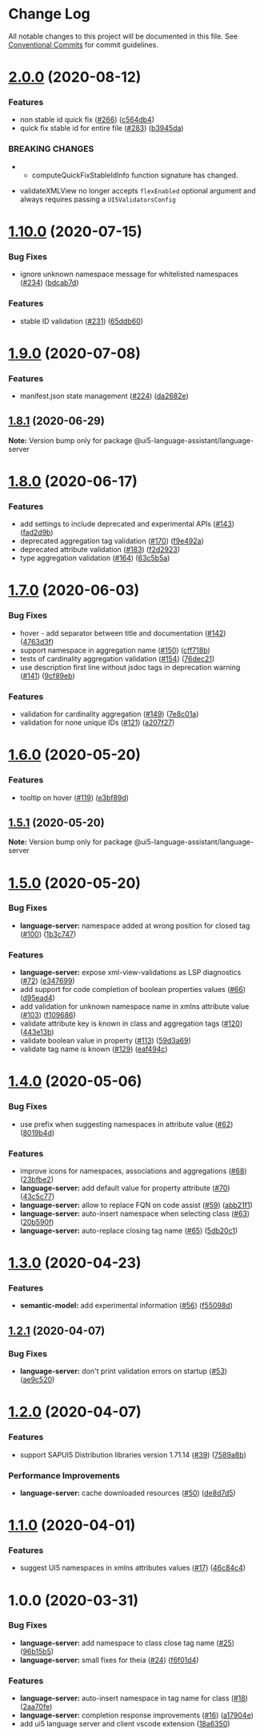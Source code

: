 # Change Log

All notable changes to this project will be documented in this file.
See [Conventional Commits](https://conventionalcommits.org) for commit guidelines.

# [2.0.0](https://github.com/sap/ui5-language-assistant/compare/@ui5-language-assistant/language-server@1.10.0...@ui5-language-assistant/language-server@2.0.0) (2020-08-12)

### Features

- non stable id quick fix ([#266](https://github.com/sap/ui5-language-assistant/issues/266)) ([c564db4](https://github.com/sap/ui5-language-assistant/commit/c564db4ed7a5ec9e026be0f10a72c734a366c3f7))
- quick fix stable id for entire file ([#283](https://github.com/sap/ui5-language-assistant/issues/283)) ([b3945da](https://github.com/sap/ui5-language-assistant/commit/b3945da286479d0cca1955dba092cba44f4359fa))

### BREAKING CHANGES

- - computeQuickFixStableIdInfo function signature has changed.

* validateXMLView no longer accepts `flexEnabled` optional argument and always requires passing a `UI5ValidatorsConfig`

# [1.10.0](https://github.com/sap/ui5-language-assistant/compare/@ui5-language-assistant/language-server@1.9.0...@ui5-language-assistant/language-server@1.10.0) (2020-07-15)

### Bug Fixes

- ignore unknown namespace message for whitelisted namespaces ([#234](https://github.com/sap/ui5-language-assistant/issues/234)) ([bdcab7d](https://github.com/sap/ui5-language-assistant/commit/bdcab7d3d984cf96819874c8f507a2898bc671d5))

### Features

- stable ID validation ([#231](https://github.com/sap/ui5-language-assistant/issues/231)) ([65ddb60](https://github.com/sap/ui5-language-assistant/commit/65ddb60844274beb309bfb1c32a3698ec3ec15c4))

# [1.9.0](https://github.com/sap/ui5-language-assistant/compare/@ui5-language-assistant/language-server@1.8.1...@ui5-language-assistant/language-server@1.9.0) (2020-07-08)

### Features

- manifest.json state management ([#224](https://github.com/sap/ui5-language-assistant/issues/224)) ([da2682e](https://github.com/sap/ui5-language-assistant/commit/da2682e474ff13d42ad913a6c7e57bb65d546f66))

## [1.8.1](https://github.com/sap/ui5-language-assistant/compare/@ui5-language-assistant/language-server@1.8.0...@ui5-language-assistant/language-server@1.8.1) (2020-06-29)

**Note:** Version bump only for package @ui5-language-assistant/language-server

# [1.8.0](https://github.com/sap/ui5-language-assistant/compare/@ui5-language-assistant/language-server@1.7.0...@ui5-language-assistant/language-server@1.8.0) (2020-06-17)

### Features

- add settings to include deprecated and experimental APIs ([#143](https://github.com/sap/ui5-language-assistant/issues/143)) ([fad2d9b](https://github.com/sap/ui5-language-assistant/commit/fad2d9b0c998fa2a1f3d8d4cd7ba8e997d24d30b))
- deprecated aggregation tag validation ([#170](https://github.com/sap/ui5-language-assistant/issues/170)) ([f9e492a](https://github.com/sap/ui5-language-assistant/commit/f9e492aae72ff0230542901fedcb5c5f93b06a21))
- deprecated attribute validation ([#183](https://github.com/sap/ui5-language-assistant/issues/183)) ([f2d2923](https://github.com/sap/ui5-language-assistant/commit/f2d29237e633cf30454f7ecba03fed1e940e999f))
- type aggregation validation ([#164](https://github.com/sap/ui5-language-assistant/issues/164)) ([63c5b5a](https://github.com/sap/ui5-language-assistant/commit/63c5b5a9ddcd10a5557b7b69c94371f2bebab7f6))

# [1.7.0](https://github.com/sap/ui5-language-assistant/compare/@ui5-language-assistant/language-server@1.6.0...@ui5-language-assistant/language-server@1.7.0) (2020-06-03)

### Bug Fixes

- hover - add separator between title and documentation ([#142](https://github.com/sap/ui5-language-assistant/issues/142)) ([4763d3f](https://github.com/sap/ui5-language-assistant/commit/4763d3fe88d7d1bbe3e23f2a49fc5cb00ab66032))
- support namespace in aggregation name ([#150](https://github.com/sap/ui5-language-assistant/issues/150)) ([cff718b](https://github.com/sap/ui5-language-assistant/commit/cff718b4a2cfddc01cc5e44bd42eca68a8831832))
- tests of cardinality aggregation validation ([#154](https://github.com/sap/ui5-language-assistant/issues/154)) ([76dec21](https://github.com/sap/ui5-language-assistant/commit/76dec21dc668521ced4b1f4085d42819bb662049))
- use description first line without jsdoc tags in deprecation warning ([#141](https://github.com/sap/ui5-language-assistant/issues/141)) ([9cf89eb](https://github.com/sap/ui5-language-assistant/commit/9cf89ebda9dbf80c00b499e66cb44fabeb4d3553))

### Features

- validation for cardinality aggregation ([#149](https://github.com/sap/ui5-language-assistant/issues/149)) ([7e8c01a](https://github.com/sap/ui5-language-assistant/commit/7e8c01a773584b34505b70fded387520ae1bb798))
- validation for none unique IDs ([#121](https://github.com/sap/ui5-language-assistant/issues/121)) ([a207f27](https://github.com/sap/ui5-language-assistant/commit/a207f2791c42b654fff5e82a9c51857a3b875bcf))

# [1.6.0](https://github.com/sap/ui5-language-assistant/compare/@ui5-language-assistant/language-server@1.5.1...@ui5-language-assistant/language-server@1.6.0) (2020-05-20)

### Features

- tooltip on hover ([#119](https://github.com/sap/ui5-language-assistant/issues/119)) ([e3bf89d](https://github.com/sap/ui5-language-assistant/commit/e3bf89d8889eac8ed8f6420a3cb744abbe44f6b2))

## [1.5.1](https://github.com/sap/ui5-language-assistant/compare/@ui5-language-assistant/language-server@1.5.0...@ui5-language-assistant/language-server@1.5.1) (2020-05-20)

**Note:** Version bump only for package @ui5-language-assistant/language-server

# [1.5.0](https://github.com/sap/ui5-language-assistant/compare/@ui5-language-assistant/language-server@1.4.0...@ui5-language-assistant/language-server@1.5.0) (2020-05-20)

### Bug Fixes

- **language-server:** namespace added at wrong position for closed tag ([#100](https://github.com/sap/ui5-language-assistant/issues/100)) ([1b3c747](https://github.com/sap/ui5-language-assistant/commit/1b3c747ff44a2932383bfb64d1bf44614d8ac3b7))

### Features

- **language-server:** expose xml-view-validations as LSP diagnostics ([#72](https://github.com/sap/ui5-language-assistant/issues/72)) ([e347699](https://github.com/sap/ui5-language-assistant/commit/e3476992864a83b68172b4f60287e12619aadddf))
- add support for code completion of boolean properties values ([#66](https://github.com/sap/ui5-language-assistant/issues/66)) ([d95ead4](https://github.com/sap/ui5-language-assistant/commit/d95ead46697b6508785aa331c7594b0c20470582))
- add validation for unknown namespace name in xmlns attribute value ([#103](https://github.com/sap/ui5-language-assistant/issues/103)) ([f109686](https://github.com/sap/ui5-language-assistant/commit/f1096861ec041372a349d7f17d755b0483aad1e6))
- validate attribute key is known in class and aggregation tags ([#120](https://github.com/sap/ui5-language-assistant/issues/120)) ([443e13b](https://github.com/sap/ui5-language-assistant/commit/443e13b55b22d982391f1d3972ea97f350d472a9))
- validate boolean value in property ([#113](https://github.com/sap/ui5-language-assistant/issues/113)) ([59d3a69](https://github.com/sap/ui5-language-assistant/commit/59d3a699c7557bc25adfbf19091981813bade4b0))
- validate tag name is known ([#129](https://github.com/sap/ui5-language-assistant/issues/129)) ([eaf494c](https://github.com/sap/ui5-language-assistant/commit/eaf494c5278d8c1200925a01daabcde9942f8dbc))

# [1.4.0](https://github.com/sap/ui5-language-assistant/compare/@ui5-language-assistant/language-server@1.3.0...@ui5-language-assistant/language-server@1.4.0) (2020-05-06)

### Bug Fixes

- use prefix when suggesting namespaces in attribute value ([#62](https://github.com/sap/ui5-language-assistant/issues/62)) ([8019b4d](https://github.com/sap/ui5-language-assistant/commit/8019b4d96401a8c476493f2db49c8a2cc596caf3))

### Features

- improve icons for namespaces, associations and aggregations ([#68](https://github.com/sap/ui5-language-assistant/issues/68)) ([23bfbe2](https://github.com/sap/ui5-language-assistant/commit/23bfbe22345bc558ddae28ca74de6b94fcc0aaa0))
- **language-server:** add default value for property attribute ([#70](https://github.com/sap/ui5-language-assistant/issues/70)) ([43c5c77](https://github.com/sap/ui5-language-assistant/commit/43c5c77fd69b44b728a6dfe9451cad0f186e2073))
- **language-server:** allow to replace FQN on code assist ([#59](https://github.com/sap/ui5-language-assistant/issues/59)) ([abb21f1](https://github.com/sap/ui5-language-assistant/commit/abb21f1820d0babc6df86b01dde16eb1e956dbe9))
- **language-server:** auto-insert namespace when selecting class ([#63](https://github.com/sap/ui5-language-assistant/issues/63)) ([20b590f](https://github.com/sap/ui5-language-assistant/commit/20b590f04036aeeb4e789a1c896f336485b3c543))
- **language-server:** auto-replace closing tag name ([#65](https://github.com/sap/ui5-language-assistant/issues/65)) ([5db20c1](https://github.com/sap/ui5-language-assistant/commit/5db20c1fbdb2d569e1b1961ffd89f38381d1d4ef))

# [1.3.0](https://github.com/sap/ui5-language-assistant/compare/@ui5-language-assistant/language-server@1.2.1...@ui5-language-assistant/language-server@1.3.0) (2020-04-23)

### Features

- **semantic-model:** add experimental information ([#56](https://github.com/sap/ui5-language-assistant/issues/56)) ([f55098d](https://github.com/sap/ui5-language-assistant/commit/f55098dc7fc949395efef04335667a0bc55e9d8e))

## [1.2.1](https://github.com/sap/ui5-language-assistant/compare/@ui5-language-assistant/language-server@1.2.0...@ui5-language-assistant/language-server@1.2.1) (2020-04-07)

### Bug Fixes

- **language-server:** don't print validation errors on startup ([#53](https://github.com/sap/ui5-language-assistant/issues/53)) ([ae9c520](https://github.com/sap/ui5-language-assistant/commit/ae9c52015590622952116e47173dff95ab30785d))

# [1.2.0](https://github.com/sap/ui5-language-assistant/compare/@ui5-language-assistant/language-server@1.1.0...@ui5-language-assistant/language-server@1.2.0) (2020-04-07)

### Features

- support SAPUI5 Distribution libraries version 1.71.14 ([#39](https://github.com/sap/ui5-language-assistant/issues/39)) ([7589a8b](https://github.com/sap/ui5-language-assistant/commit/7589a8bb97a2cf387b66583229c12f3fa971c28e))

### Performance Improvements

- **language-server:** cache downloaded resources ([#50](https://github.com/sap/ui5-language-assistant/issues/50)) ([de8d7d5](https://github.com/sap/ui5-language-assistant/commit/de8d7d5e38c76666cc2590a885127b202096f289))

# [1.1.0](https://github.com/sap/ui5-language-assistant/compare/@ui5-language-assistant/language-server@1.0.0...@ui5-language-assistant/language-server@1.1.0) (2020-04-01)

### Features

- suggest UI5 namespaces in xmlns attributes values ([#17](https://github.com/sap/ui5-language-assistant/issues/17)) ([46c84c4](https://github.com/sap/ui5-language-assistant/commit/46c84c4c5e2030fea255895a06cecbb5828fe31b))

# 1.0.0 (2020-03-31)

### Bug Fixes

- **language-server:** add namespace to class close tag name ([#25](https://github.com/sap/ui5-language-assistant/issues/25)) ([96b15b5](https://github.com/sap/ui5-language-assistant/commit/96b15b5b0a5ef5ce7201cf9b6c8975b16cfd6dec))
- **language-server:** small fixes for theia ([#24](https://github.com/sap/ui5-language-assistant/issues/24)) ([f6f01d4](https://github.com/sap/ui5-language-assistant/commit/f6f01d4aba8712da5512baed1beb85b10935c3be))

### Features

- **language-server:** auto-insert namespace in tag name for class ([#18](https://github.com/sap/ui5-language-assistant/issues/18)) ([2aa70fe](https://github.com/sap/ui5-language-assistant/commit/2aa70fe372567530a69a7dbf5e472a63d551c696))
- **language-server:** completion response improvements ([#16](https://github.com/sap/ui5-language-assistant/issues/16)) ([a17904e](https://github.com/sap/ui5-language-assistant/commit/a17904eac77ebc9087056a9808ab8449ad2dc38c))
- add ui5 language server and client vscode extension ([18a6350](https://github.com/sap/ui5-language-assistant/commit/18a635087de1846bb7f21e6dc4c3833e77dd8cfc))
